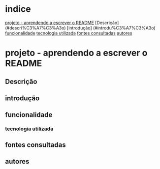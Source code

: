 # indice 
[projeto - aprendendo a escrever o README](#projeto---aprendendo-a-escrever-o-readme)
[Descrição] (#descri%C3%A7%C3%A3o)
[introdução] (#introdu%C3%A7%C3%A3o)
[funcionalidade](#funcionalidade)
[tecnologia utilizada](#tecnologia-utilizada)
[fontes consultadas](#fontes-consultadas)
[autores](#autores)

# projeto - aprendendo a escrever o README

## Descrição 

## introdução 

## funcionalidade 

### tecnologia utilizada

## fontes consultadas

## autores